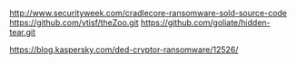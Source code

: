 http://www.securityweek.com/cradlecore-ransomware-sold-source-code
https://github.com/ytisf/theZoo.git
https://github.com/goliate/hidden-tear.git

https://blog.kaspersky.com/ded-cryptor-ransomware/12526/
